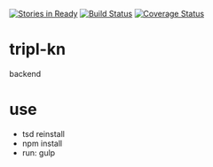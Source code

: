 [![Stories in Ready](https://badge.waffle.io/locator-kn/backend.svg?label=ready&title=Ready)](http://waffle.io/locator-kn/ark)
[![Build Status](https://travis-ci.org/locator-kn/ark.svg?branch=master)](https://travis-ci.org/locator-kn/ark)
[![Coverage Status](https://coveralls.io/repos/tripl-kn/backend/badge.svg)](https://coveralls.io/r/tripl-kn/backend)


# tripl-kn
backend


# use

- tsd reinstall
- npm install
- run: gulp
